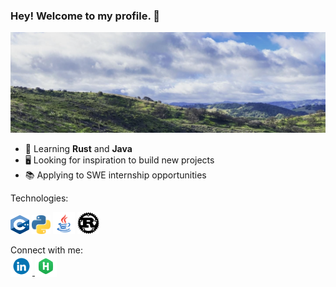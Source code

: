 ### Hey! Welcome to my profile. 👋

![A landscape shot of Toro Park in Salinas, CA](assets/images/toro_park_banner.png)

- 🔭 Learning **Rust** and **Java**
- 🖥 Looking for inspiration to build new projects
- 📚 Applying to SWE internship opportunities

Technologies:
<div>  
  <!-- C++ -->
  <img src="assets/images/Cpp_logo.png" alt="C++ logo" width="30" height="30">
  <!-- Python -->
  <img src="assets/images/Python_logo.png" alt="Python logo" width="30" height="30">
  <!-- Java -->
  <img src="assets/images/Java_logo.png" alt="Java logo" width="35" height="35">
  <!-- Rust -->
  <img src="assets/images/Rust-logo.png" alt="Rust logo" width="35" height="35">
</div>

Connect with me: <br>
<a href="https://www.linkedin.com/in/leonardo-villalobos-099a97206/">
<img src="assets/images/LinkedIn_logo.gif" alt="LinkedIn company logo" width="35" height="35" style="vertical-align:bottom">
</a>
<a href="https://www.hackerrank.com/Levillalobos">
<img src="assets/images/HackerRank_logo.png" alt="Hacker Rank company logo" width="35" height="35" style="vertical-align:bottom">
</a>
